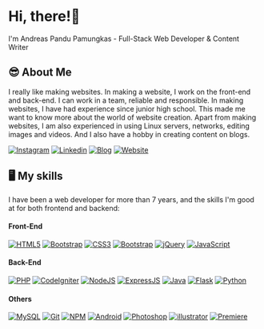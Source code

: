 # Hi, there!👋  

I'm Andreas Pandu Pamungkas - Full-Stack Web Developer & Content Writer


## 😎 About Me
<p>I really like making websites. In making a website, I work on the front-end and back-end. I can work in a team, reliable and responsible. In making websites, I have had experience since junior high school. This made me want to know more about the world of website creation. Apart from making websites, I am also experienced in using Linux servers, networks, editing images and videos. And I also have a hobby in creating content on blogs.</p>

[![Instagram](https://img.shields.io/badge/Instagram-E4405F?style=flat-square&logo=instagram&logoColor=white)](https://www.instagram.com/ands.p)
[![Linkedin](https://img.shields.io/badge/LinkedIn-0077B5?style=flat-square&logo=linkedin&logoColor=white)](https://www.linkedin.com/in/andsp/)
[![Blog](https://img.shields.io/badge/Blogger-FF5722?style=flat-square&logo=blogger&logoColor=white)](https://www.dailyblog.id)
[![Website](https://img.shields.io/badge/Website-008cff?style=flat-square&logo=google-chrome&logoColor=white)](https://www.andsp.id)


## 🖥️ My skills 
I have been a web developer for more than 7 years, and the skills I'm good at for both frontend and backend:

#### Front-End
[![HTML5](https://img.shields.io/badge/HTML5-E34F26?style=flat-square&logo=html5&logoColor=white)](https://id.wikipedia.org/wiki/HTML5)
[![Bootstrap](https://img.shields.io/badge/Bootstrap-563D7C?style=flat-square&logo=bootstrap&logoColor=white)](https://getbootstrap.com/)
[![CSS3](https://img.shields.io/badge/CSS3-1572B6?style=flat-square&logo=css3&logoColor=white)](https://id.wikipedia.org/wiki/CSS_3)
[![Bootstrap](https://img.shields.io/badge/React-20232A?style=flat-square&logo=react&logoColor=61DAFB)](https://reactjs.org/)
[![jQuery](https://img.shields.io/badge/jQuery-0769AD?style=flat-square&logo=jquery&logoColor=white)](https://jquery.com/)
[![JavaScript](https://img.shields.io/badge/JavaScript-F7DF1E?style=flat-square&logo=javascript&logoColor=black)](https://www.javascript.com/)


#### Back-End
[![PHP](https://img.shields.io/badge/PHP-777BB4?style=flat-square&logo=php&logoColor=white)](https://www.php.net/)
[![CodeIgniter](https://img.shields.io/badge/CodeIgniter-%23dd4814?style=flat-square&logoColor=%23FFF&logo=codeigniter)](https://codeigniter.com/)
[![NodeJS](https://img.shields.io/badge/Node.js-43853D?style=flat-square&logo=node.js&logoColor=white)](https://nodejs.org/en/)
[![ExpressJS](https://img.shields.io/badge/Express.js-404D59?style=flat-square)](https://expressjs.com/)
[![Java](https://img.shields.io/badge/Java-ED8B00?style=flat-square&logo=java&logoColor=white)](https://www.java.com/en/)
[![Flask](https://img.shields.io/badge/Flask-000000?style=flat-square&logo=flask&logoColor=white)](https://flask.palletsprojects.com/)
[![Python](https://img.shields.io/badge/Python-3776AB?style=flat-square&logo=python&logoColor=white)](https://www.python.org/)

#### Others
[![MySQL](https://img.shields.io/badge/MySQL-00758F?style=flat-square&logo=mysql&logoColor=white)](https://www.mysql.com/)
[![Git](https://img.shields.io/badge/Git-%23f34f29?style=flat-square&logoColor=%23FFF&logo=git)](https://git-scm.com/)
[![NPM](https://img.shields.io/badge/NPM-%23FFFFFF?style=flat-square&logoColor=%23FFF&logo=npm)](https://www.npmjs.com/)
[![Android](https://img.shields.io/badge/Android-3DDC84?style=flat-square&logo=android&logoColor=white)](https://www.android.com/intl/id_id/)
[![Photoshop](https://aleen42.github.io/badges/src/photoshop.svg)](https://www.adobe.com/products/photoshop.html)
[![illustrator](https://aleen42.github.io/badges/src/illustrator.svg)](https://www.adobe.com/products/illustrator.html)
[![Premiere](https://aleen42.github.io/badges/src/premiere.svg)](https://www.adobe.com/products/premiere.html)
